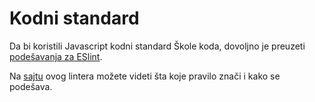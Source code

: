 # Kodni standard

Da bi koristili Javascript kodni standard Škole koda, dovoljno je preuzeti [podešavanja za ESlint](.eslintrc.json). 

Na [sajtu](https://eslint.org/docs/rules/) ovog lintera možete videti šta koje pravilo znači i kako se podešava.
